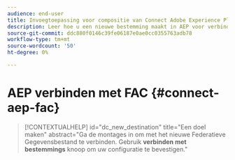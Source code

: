```yaml
---
audience: end-user
title: Invoegtoepassing voor compositie van Connect Adobe Experience Platform en Adobe Federated Audience
description: Leer hoe u een nieuwe bestemming maakt in AEP voor verbinding met FAC
source-git-commit: ddc880f0146c39fe06187e0ae0cc0355763adb78
workflow-type: tm+mt
source-wordcount: '50'
ht-degree: 0%

---
```


# AEP verbinden met FAC {#connect-aep-fac}


>[!CONTEXTUALHELP]
>id="dc_new_destination"
>title="Een doel maken"
>abstract="Ga de montages in om met het nieuwe Federatieve Gegevensbestand te verbinden. Gebruik **verbinden met bestemmings** knoop om uw configuratie te bevestigen."


